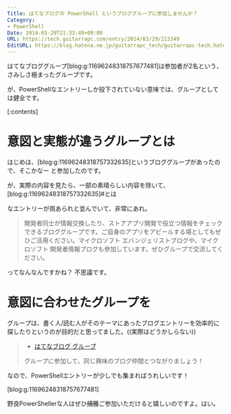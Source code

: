 ```yaml
---
Title: はてなブログの PowerShell というブロググループに参加しませんか？
Category:
- PowerShell
Date: 2014-03-29T21:33:49+09:00
URL: https://tech.guitarrapc.com/entry/2014/03/29/213349
EditURL: https://blog.hatena.ne.jp/guitarrapc_tech/guitarrapc-tech.hatenablog.com/atom/entry/12921228815720946134
---
```


はてなブロググループ[blog:g:11696248318757677481]は参加者が2名という、さみしさ極まったグループです。

が、PowerShellなエントリーしか投下されていない意味では、グループとしては健全です。


[:contents]

# 意図と実態が違うグループとは

はじめは、[blog:g:11696248318757332635]というブロググループがあったので、そこかなー と参加したのです。

が、実際の内容を見たら、一部の素晴らしい内容を除いて、[blog:g:11696248318757332635]#とは

なエントリーが雨あられと並んでいて、非常にあれ。

> 開発者同士が情報交換したり、ストアアプリ開発で役立つ情報をチェックできるブロググループです。ご自身のアプリをアピールする場としてもぜひご活用ください。マイクロソフト エバンジェリストブログや、マイクロソフト 開発者情報ブログも参加しています。ぜひグループで交流してください。


ってなんなんですかね？ 不思議です。

# 意図に合わせたグループを

グループは、書く人/読む人がそのテーマにあったブログエントリーを効率的に探したりというのが目的だと思ってました。((実際はどうかしらない))

> - [はてなブログ グループ](https://hatenablog.com/g/)
>
> グループに参加して、同じ興味のブログ仲間とつながりましょう！

なので、PowerShellエントリーが少しでも集まればうれしいです！

[blog:g:11696248318757677481]

野良PowerShellerな人はぜひ<s>捕獲</s>ご参加いただけると嬉しいのですよ。はい。
